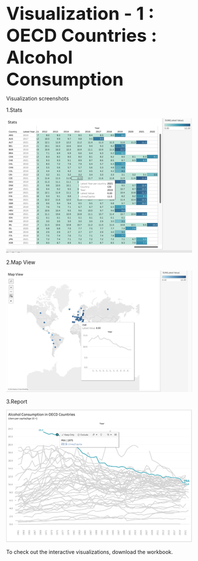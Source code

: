 <font size = 12>**Visualization - 1 : OECD Countries : Alcohol Consumption**</font>

Visualization screenshots

1.Stats

<img src="stats.png" alt="Stats" width="500" />

2.Map View

<img src="map_view.png" alt="Map" width="500" />

3.Report

<img src="final_report.png" alt="Report" width="500" />

To check out the interactive visualizations, download the workbook.

